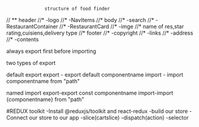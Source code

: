 
                  structure of food finder
// ** header
//* -logo
//*  -NavItems
//* body
//* -search
//*  -RestaurantContainer
//*  -RestaurantCard
        //*    -imge
        //* name of res,star rating,cuisiens,delivery type
//* footer
//*  -copyright
//*  -links
//*  -address
//*  -contents


always export first before importing



two types of export 

default export
export - export default componentname
import - import componentname from "path"


named import
export-export const componentname
import-import {componentname} from "path"


#REDUX toolkit
-Install @reduxjs/toolkit and react-redux
-build our store
-Connect our store to our app
-slice(cartslice)
-dispatch(action)
-selector